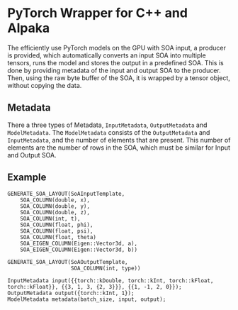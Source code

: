 # PyTorch Wrapper for C++ and Alpaka

The efficiently use PyTorch models on the GPU with SOA input, a producer is provided, which automatically converts an input SOA into multiple tensors, runs the model and stores the output in a predefined SOA. This is done by providing metadata of the input and output SOA to the producer. Then, using the raw byte buffer of the SOA, it is wrapped by a tensor object, without copying the data.

## Metadata

There a three types of Metadata, `InputMetadata`, `OutputMetadata` and `ModelMetadata`. The `ModelMetadata` consists of the `OutputMetadata` and `InputMetadata`, and the number of elements that are present. This number of elements are the number of rows in the SOA, which must be similar for Input and Output SOA.


## Example

```
GENERATE_SOA_LAYOUT(SoAInputTemplate,
    SOA_COLUMN(double, x),
    SOA_COLUMN(double, y),
    SOA_COLUMN(double, z),
    SOA_COLUMN(int, t),
    SOA_COLUMN(float, phi),
    SOA_COLUMN(float, psi),
    SOA_COLUMN(float, theta)
    SOA_EIGEN_COLUMN(Eigen::Vector3d, a),
    SOA_EIGEN_COLUMN(Eigen::Vector3d, b))
```


```
GENERATE_SOA_LAYOUT(SoAOutputTemplate,
                    SOA_COLUMN(int, type))
```


```
InputMetadata input({{torch::kDouble, torch::kInt, torch::kFloat, torch::kFloat}}, {{3, 1, 3, {2, 3}}}, {{1, -1, 2, 0}});
OutputMetadata output({torch::kInt, 1});
ModelMetadata metadata(batch_size, input, output);
```